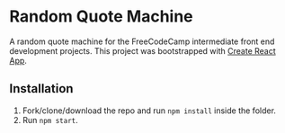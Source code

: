 # Random Quote Machine

A random quote machine for the FreeCodeCamp intermediate front end development projects. This project was bootstrapped with [Create React App](https://github.com/facebookincubator/create-react-app).

## Installation

1. Fork/clone/download the repo and run `npm install` inside the folder.
2. Run `npm start`.
